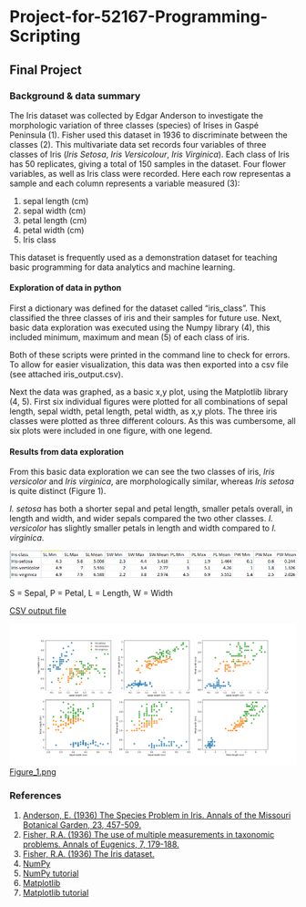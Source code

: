# Project-for-52167-Programming-Scripting

## Final Project

### Background & data summary

The Iris dataset was collected by Edgar Anderson to investigate the morphologic variation of three classes (species) of Irises in Gaspé Peninsula (1). Fisher used this dataset in 1936 to discriminate between the classes (2). This multivariate data set records four variables of three classes of Iris (*Iris Setosa*, *Iris Versicolour*, *Iris Virginica*). Each class of Iris has 50 replicates, giving a total of 150 samples in the dataset. Four flower variables, as well as Iris class were recorded. Here each row representas a sample and each column represents a variable measured (3):

1.	sepal length (cm)
2.	sepal width (cm)
3.	petal length (cm)
4.	petal width (cm)
5.	Iris class 

This dataset is frequently used as a demonstration dataset for teaching basic programming for data analytics and machine learning. 

#### Exploration of data in python

First a dictionary was defined for the dataset called “iris_class”. This classified the three classes of iris and their samples for future use. Next, basic data exploration was executed using the Numpy library (4), this included minimum, maximum and mean (5) of each class of iris.

Both of these scripts were printed in the command line to check for errors. To allow for easier visualization, this data was then exported into a csv file (see attached iris_output.csv). 

Next the data was graphed, as a basic x,y plot, using the Matplotlib library (4, 5). First six individual figures were plotted for all combinations of sepal length, sepal width, petal length, petal width, as x,y plots. The three iris classes were plotted as three different colours. As this was cumbersome, all six plots were included in one figure, with one legend.

#### Results from data exploration

From this basic data exploration we can see the two classes of iris, *Iris versicolor* and *Iris virginica*, are morphologically similar, whereas *Iris setosa* is quite distinct (Figure 1).

*I. setosa* has both a shorter sepal and petal length, smaller petals overall, in length and width, and wider sepals compared the two other classes. *I. versicolor* has slightly smaller petals in length and width compared to *I. virginica*.

![alt text](https://github.com/rochelle-fritch/Project-for-52167-Programming-Scripting/blob/master/iris_output.png)

S = Sepal, P = Petal, L = Length, W = Width

[CSV output file](https://github.com/rochelle-fritch/Project-for-52167-Programming-Scripting/blob/master/iris_output.png)


![alt text](https://github.com/rochelle-fritch/Project-for-52167-Programming-Scripting/blob/master/Figure_1.png)
[Figure_1.png](https://github.com/rochelle-fritch/Project-for-52167-Programming-Scripting/blob/master/Figure_1.png)



### References

1.	[Anderson, E. (1936) The Species Problem in Iris. Annals of the Missouri Botanical Garden, 23, 457-509.](https://www.jstor.org/stable/2394164?seq=1#page_scan_tab_contents)
2.	[Fisher, R.A. (1936) The use of multiple measurements in taxonomic problems. Annals of Eugenics, 7, 179-188.](https://onlinelibrary.wiley.com/doi/pdf/10.1111/j.1469-1809.1936.tb02137.x)
3.	[Fisher, R.A. (1936) The Iris dataset.](http://archive.ics.uci.edu/ml/datasets/Iris)
4.	[NumPy](http://www.numpy.org/)
5.	[NumPy tutorial](https://docs.scipy.org/doc/numpy/user/quickstart.html)
6.	[Matplotlib](https://matplotlib.org/)
7.	[Matplotlib tutorial](https://matplotlib.org/tutorials/index.html)


